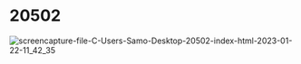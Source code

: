 # 20502
![screencapture-file-C-Users-Samo-Desktop-20502-index-html-2023-01-22-11_42_35](https://user-images.githubusercontent.com/121224893/213911771-7b1476ab-69cd-40e3-a6a0-ba8eb6a9eec3.png)
